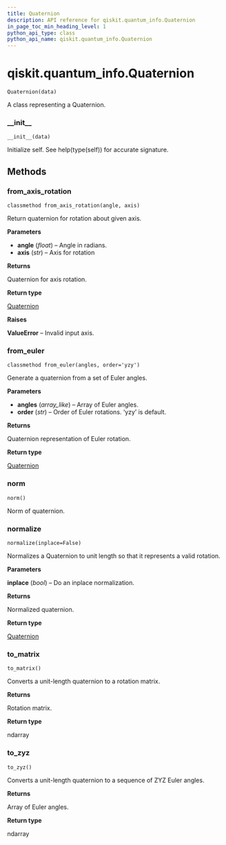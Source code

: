 ```yaml
---
title: Quaternion
description: API reference for qiskit.quantum_info.Quaternion
in_page_toc_min_heading_level: 1
python_api_type: class
python_api_name: qiskit.quantum_info.Quaternion
---
```


<span id="qiskit-quantum-info-quaternion" />

# qiskit.quantum\_info.Quaternion

<span id="qiskit.quantum_info.Quaternion" />

`Quaternion(data)`

A class representing a Quaternion.

### \_\_init\_\_

<span id="qiskit.quantum_info.Quaternion.__init__" />

`__init__(data)`

Initialize self. See help(type(self)) for accurate signature.

## Methods

### from\_axis\_rotation

<span id="qiskit.quantum_info.Quaternion.from_axis_rotation" />

`classmethod from_axis_rotation(angle, axis)`

Return quaternion for rotation about given axis.

**Parameters**

*   **angle** (*float*) – Angle in radians.
*   **axis** (*str*) – Axis for rotation

**Returns**

Quaternion for axis rotation.

**Return type**

[Quaternion](#qiskit.quantum_info.Quaternion "qiskit.quantum_info.Quaternion")

**Raises**

**ValueError** – Invalid input axis.

### from\_euler

<span id="qiskit.quantum_info.Quaternion.from_euler" />

`classmethod from_euler(angles, order='yzy')`

Generate a quaternion from a set of Euler angles.

**Parameters**

*   **angles** (*array\_like*) – Array of Euler angles.
*   **order** (*str*) – Order of Euler rotations. ‘yzy’ is default.

**Returns**

Quaternion representation of Euler rotation.

**Return type**

[Quaternion](#qiskit.quantum_info.Quaternion "qiskit.quantum_info.Quaternion")

### norm

<span id="qiskit.quantum_info.Quaternion.norm" />

`norm()`

Norm of quaternion.

### normalize

<span id="qiskit.quantum_info.Quaternion.normalize" />

`normalize(inplace=False)`

Normalizes a Quaternion to unit length so that it represents a valid rotation.

**Parameters**

**inplace** (*bool*) – Do an inplace normalization.

**Returns**

Normalized quaternion.

**Return type**

[Quaternion](#qiskit.quantum_info.Quaternion "qiskit.quantum_info.Quaternion")

### to\_matrix

<span id="qiskit.quantum_info.Quaternion.to_matrix" />

`to_matrix()`

Converts a unit-length quaternion to a rotation matrix.

**Returns**

Rotation matrix.

**Return type**

ndarray

### to\_zyz

<span id="qiskit.quantum_info.Quaternion.to_zyz" />

`to_zyz()`

Converts a unit-length quaternion to a sequence of ZYZ Euler angles.

**Returns**

Array of Euler angles.

**Return type**

ndarray


